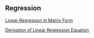 ## Regression

[Linear Regression in Matrix Form](http://www.stat.purdue.edu/~jennings/stat514/stat512notes/topic3.pdf)  

[Derivation of Linear Regression Equation](http://seismo.berkeley.edu/~kirchner/eps_120/Toolkits/Toolkit_10.pdf)
